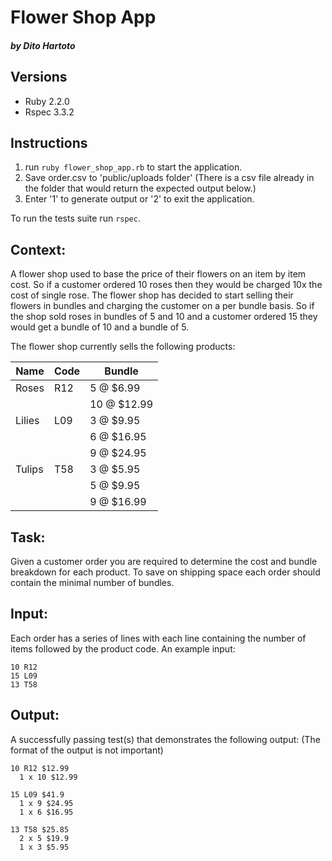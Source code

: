 # Flower Shop App##### by Dito Hartoto## Versions- Ruby 2.2.0- Rspec 3.3.2## Instructions1. run `ruby flower_shop_app.rb` to start the application.2. Save order.csv to 'public/uploads folder' (There is a csv file already in the  folder that would return the expected output below.)3. Enter '1' to generate output or '2' to exit the application.To run the tests suite run `rspec`.## Context:A flower shop used to base the price of their flowers on an item by item cost.So if a customer ordered 10 roses then they would be charged 10x the cost ofsingle rose. The flower shop has decided to start selling their flowers inbundles and charging the customer on a per bundle basis. So if the shop soldroses in bundles of 5 and 10 and a customer ordered 15 they would get a bundleof 10 and a bundle of 5.The flower shop currently sells the following products:Name | Code | Bundle-----|------|-------Roses | R12 | 5 @ $6.99      |     | 10 @ $12.99Lilies | L09 | 3 @ $9.95      |      |6 @ $16.95      |      | 9 @ $24.95Tulips | T58 | 3 @ $5.95      |       | 5 @ $9.95      |       | 9 @ $16.99## Task:Given a customer order you are required to determine the cost and bundlebreakdown for each product. To save on shipping space each order should containthe minimal number of bundles.## Input:Each order has a series of lines with each line containing the number of itemsfollowed by the product code. An example input:```10 R1215 L0913 T58```## Output:A successfully passing test(s) that demonstrates the following output:(The format of the output is not important)```10 R12 $12.99  1 x 10 $12.9915 L09 $41.9  1 x 9 $24.95  1 x 6 $16.9513 T58 $25.85  2 x 5 $19.9  1 x 3 $5.95```